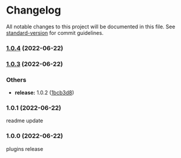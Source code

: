 # Changelog

All notable changes to this project will be documented in this file. See [standard-version](https://github.com/conventional-changelog/standard-version) for commit guidelines.

### [1.0.4](https://github.com/REDREDGROUP/prisma-enum-generator/compare/v1.0.3...v1.0.4) (2022-06-22)

### [1.0.3](https://github.com/REDREDGROUP/prisma-enum-generator/compare/v1.0.2...v1.0.3) (2022-06-22)


### Others

* **release:** 1.0.2 ([1bcb3d8](https://github.com/REDREDGROUP/prisma-enum-generator/commit/1bcb3d8403bf1371346a51f7493ec4bfef5e7bc7))

### 1.0.1 (2022-06-22)
readme update
### 1.0.0 (2022-06-22)
plugins release